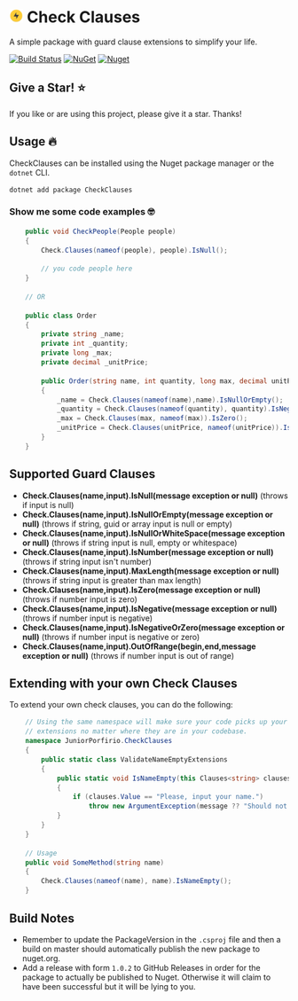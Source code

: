 # <img src="/src/CheckClauses/icon.png" width="5%" alt="Check Clauses" /> Check Clauses 
A simple package with guard clause extensions to simplify your life.

[![Build Status](https://github.com/juniorporfirio/checkclauses/workflows/.NET%20core%20Build%20with%20Run%20Tests/badge.svg)](https://github.com/juniorporfirio/checkclauses/actions?query=.NET+core+Build+with+Run+Tests)
[![NuGet](https://img.shields.io/nuget/v/JuniorPorfirio.CheckClauses.svg)](https://www.nuget.org/packages/JuniorPorfirio.CheckClauses)  [![Nuget](https://img.shields.io/nuget/dt/JuniorPorfirio.CheckClauses.svg)](https://www.nuget.org/packages/JuniorPorfirio.CheckClauses) 

## Give a Star! :star:
If you like or are using this project, please give it a star. Thanks!

## Usage :fire:
CheckClauses can be installed using the Nuget package manager or the `dotnet` CLI.
```
dotnet add package CheckClauses
```
### Show me some code examples :nerd_face:

```c#
    public void CheckPeople(People people)
    {
    	Check.Clauses(nameof(people), people).IsNull();

        // you code people here
    }

    // OR

    public class Order
    {
        private string _name;
        private int _quantity;
        private long _max;
        private decimal _unitPrice;

        public Order(string name, int quantity, long max, decimal unitPrice, DateTime dateCreated)
        {
            _name = Check.Clauses(nameof(name),name).IsNullOrEmpty();
            _quantity = Check.Clauses(nameof(quantity), quantity).IsNegativeOrZero();
            _max = Check.Clauses(max, nameof(max)).IsZero();
            _unitPrice = Check.Clauses(unitPrice, nameof(unitPrice)).IsNegative();
        }
    }
```

## Supported Guard Clauses

- **Check.Clauses(name,input).IsNull(message exception or null)** (throws if input is null)
- **Check.Clauses(name,input).IsNullOrEmpty(message exception or null)** (throws if string, guid or array input is null or empty)
- **Check.Clauses(name,input).IsNullOrWhiteSpace(message exception or null)** (throws if string input is null, empty or whitespace)
- **Check.Clauses(name,input).IsNumber(message exception or null)** (throws if string input isn't number)
- **Check.Clauses(name,input).MaxLength(message exception or null)** (throws if string input is greater than max length)
- **Check.Clauses(name,input).IsZero(message exception or null)** (throws if number input is zero)
- **Check.Clauses(name,input).IsNegative(message exception or null)** (throws if number input is negative)
- **Check.Clauses(name,input).IsNegativeOrZero(message exception or null)** (throws if number input is negative or zero)
- **Check.Clauses(name,input).OutOfRange(begin,end,message exception or null)** (throws if number input is out of range)

## Extending with your own Check Clauses

To extend your own check clauses, you can do the following:

```c#
    // Using the same namespace will make sure your code picks up your 
    // extensions no matter where they are in your codebase.
    namespace JuniorPorfirio.CheckClauses
    {
        public static class ValidateNameEmptyExtensions
        {
            public static void IsNameEmpty(this Clauses<string> clauses, string message = null)
            {
                if (clauses.Value == "Please, input your name.")
                    throw new ArgumentException(message ?? "Should not have default input name", clauses.Name);
            }
        }
    }

    // Usage
    public void SomeMethod(string name)
    {
        Check.Clauses(nameof(name), name).IsNameEmpty();
    }
```

## Build Notes

- Remember to update the PackageVersion in the `.csproj` file and then a build on master should automatically publish the new package to nuget.org.
- Add a release with form `1.0.2` to GitHub Releases in order for the package to actually be published to Nuget. Otherwise it will claim to have been successful but it will be lying to you.
